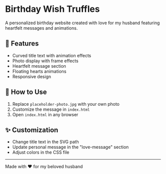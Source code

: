 # Birthday Wish Truffles

A personalized birthday website created with love for my husband featuring heartfelt messages and animations.

## 💖 Features

- Curved title text with animation effects
- Photo display with frame effects
- Heartfelt message section
- Floating hearts animations
- Responsive design

## 🚀 How to Use

1. Replace `placeholder-photo.jpg` with your own photo
2. Customize the message in `index.html`
3. Open `index.html` in any browser

## ✨ Customization

- Change title text in the SVG path
- Update personal message in the "love-message" section
- Adjust colors in the CSS file

---

Made with ❤️ for my beloved husband